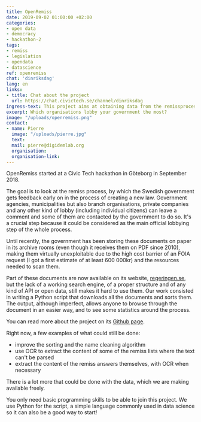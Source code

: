 ```yaml
---
title: OpenRemiss
date: 2019-09-02 01:00:00 +02:00
categories:
- open data
- democracy
- hackathon-2
tags:
- remiss
- legislation
- opendata
- datascience
ref: openremiss
chat: 'dinriksdag'
lang: en
links:
- title: Chat about the project
  url: https://chat.civictech.se/channel/dinriksdag
ingress-text: This project aims at obtaining data from the remissprocess (formal lobbying in the Swedish legislation process) and reusing it.
excerpt: Which organisations lobby your government the most?
image: "/uploads/openremiss.png"
contact:
- name: Pierre
  image: "/uploads/pierre.jpg"
  text:
  mail: pierre@digidemlab.org
  organisation:
  organisation-link:
---
```


OpenRemiss started at a Civic Tech hackathon in Göteborg in September 2018.

The goal is to look at the remiss process, by which the Swedish government gets feedback early on in the process of creating a new law. Government agencies, municipalities but also branch organisations, private companies and any other kind of lobby (including individual citizens) can leave a comment and some of them are contacted by the government to do so. It's a crucial step because it could be considered as the main official lobbying step of the whole process.

Until recently, the government has been storing these documents on paper in its archive rooms (even though it receives them on PDF since 2010), making them virtually unexploitable due to the high cost barrier of an FOIA request (I got a first estimate of at least 600 000kr) and the resources needed to scan them.

Part of these documents are now available on its website, [regeringen.se](regeringen.se/remisser), but the lack of a working search engine, of a proper structure and of any kind of API or open data, still makes it hard to use them.
Our work consisted in writing a Python script that downloads all the documents and sorts them. The output, although imperfect, allows anyone to browse through the document in an easier way, and to see some statistics around the process.

You can read more about the project on its [Github page](github.com/DinRiksdag/OpenRemiss).

Right now, a few examples of what could still be done:
*	improve the sorting and the name cleaning algorithm
*	use OCR to extract the content of some of the remiss lists where the text can't be parsed
*	extract the content of the remiss answers themselves, with OCR when necessary

There is a lot more that could be done with the data, which we are making available freely.

You only need basic programming skills to be able to join this project. We use Python for the script, a simple language commonly used in data science so it can also be a good way to start!
